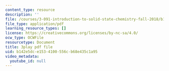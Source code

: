 ```yaml
---
content_type: resource
description: ''
file: /courses/3-091-introduction-to-solid-state-chemistry-fall-2018/b142e5dce1534100556cb68e435c1a95_BbascVoYf_E.pdf
file_type: application/pdf
learning_resource_types: []
license: https://creativecommons.org/licenses/by-nc-sa/4.0/
ocw_type: OCWFile
resourcetype: Document
title: 3play pdf file
uid: b142e5dc-e153-4100-556c-b68e435c1a95
video_metadata:
  youtube_id: null
---
```

